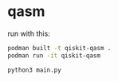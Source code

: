 # qasm 

run with this:

```bash
podman built -t qiskit-qasm .
podman run -it qiskit-qasm

python3 main.py
```
